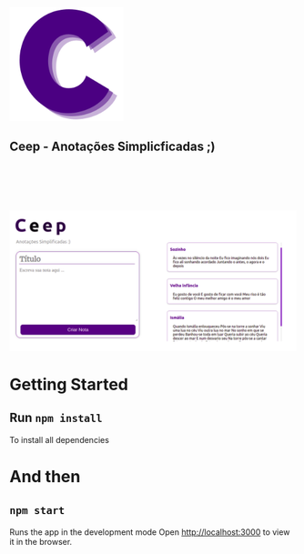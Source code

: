 <img src="./src/img/icon.png" width="200">

## Ceep - Anotações Simplicficadas ;) 

<br/>
<br/>
<br/>
<br/>

!["Screenshot"](/src/img/screeshot.png)


# Getting Started 
## Run `npm install` 
To install all dependencies

# And then
## `npm start` 
Runs the app in the development mode
Open [http://localhost:3000](http://localhost:3000) to view it in the browser.
